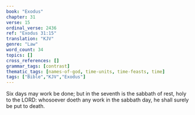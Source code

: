 ```yaml
---
book: "Exodus"
chapter: 31
verse: 15
ordinal_verse: 2436
ref: "Exodus 31:15"
translation: "KJV"
genre: "Law"
word_count: 34
topics: []
cross_references: []
grammar_tags: [contrast]
thematic_tags: [names-of-god, time-units, time-feasts, time]
tags: ["Bible","KJV","Exodus"]
---
```

Six days may work be done; but in the seventh is the sabbath of rest, holy to the LORD: whosoever doeth any work in the sabbath day, he shall surely be put to death.
